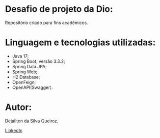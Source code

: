# Desafio de projeto da Dio:
Repositório criado para fins acadêmicos.

# Linguagem e tecnologias utilizadas:

 - Java 17;
- Spring Boot, versão 3.3.2;
- Spring Data JPA;
- Spring Web;
- H2 Database;
-  OpenFeign;
-  OpenAPI(Swagger).

# Autor:
Dejailton da Silva Queiroz.

[LinkedIn](https://www.linkedin.com/in/dejailton-da-silva-queiroz-771867319/)
